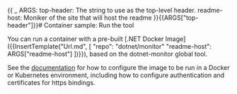{{
    _ ARGS:
      top-header: The string to use as the top-level header.
      readme-host: Moniker of the site that will host the readme
}}{{ARGS["top-header"]}}# Container sample: Run the tool

You can run a container with a pre-built [.NET Docker Image]({{InsertTemplate("Url.md", [ "repo": "dotnet/monitor" "readme-host": ARGS["readme-host"] ])}}), based on the dotnet-monitor global tool.

See the [documentation](https://go.microsoft.com/fwlink/?linkid=2158052) for how to configure the image to be run in a Docker or Kubernetes environment, including how to configure authentication and certificates for https bindings.
